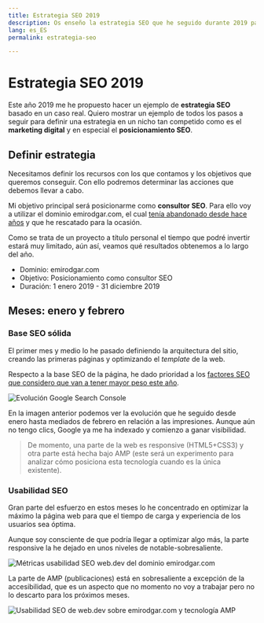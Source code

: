 ```yaml
---
title: Estrategia SEO 2019
description: Os enseño la estrategia SEO que he seguido durante 2019 para posicionarme
lang: es_ES
permalink: estrategia-seo

---
```


# Estrategia SEO 2019

Este año 2019 me he propuesto hacer un ejemplo de **estrategia SEO** basado en un caso real. Quiero mostrar un ejemplo de todos los pasos a seguir para definir una estrategia en un nicho tan competido como es el **marketing digital** y en especial el **posicionamiento SEO**.

## Definir estrategia

Necesitamos definir los recursos con los que contamos y los objetivos que queremos conseguir. Con ello podremos determinar las acciones que debemos llevar a cabo.

Mi objetivo principal será posicionarme como **consultor SEO**. Para ello voy a utilizar  el dominio emirodgar.com, el cual [tenía abandonado desde hace años](https://twitter.com/Emirodgar/status/1095273190971113473) y que he rescatado para la ocasión.

 Como se trata de un proyecto a título personal el tiempo que podré invertir estará muy limitado, aún así, veamos qué resultados obtenemos a lo largo del año.

- Dominio: emirodgar.com
- Objetivo: Posicionamiento como consultor SEO
- Duración: 1 enero 2019 - 31 diciembre 2019

## Meses: enero y febrero

### Base SEO sólida

El primer mes y medio lo he pasado definiendo la arquitectura del sitio, creando las primeras páginas y optimizando el *template* de la web.

Respecto a la base SEO de la página, he dado prioridad a los [factores SEO que considero que van a tener mayor peso este año](factores-seo). 


![Evolución Google Search Console](https://i.imgur.com/MVStSCU.png)

En la imagen anterior podemos ver la evolución que he seguido desde enero hasta mediados de febrero en relación a las impresiones. Aunque aún no tengo clics, Google ya me ha indexado y comienzo a ganar visibilidad.

> De momento, una parte de la web es responsive (HTML5+CSS3) y otra parte está hecha bajo AMP (este será un experimento para analizar cómo posiciona esta tecnología cuando es la única existente).

### Usabilidad SEO

Gran parte del esfuerzo en estos meses lo he concentrado en optimizar la máximo la página web para que el tiempo de carga y experiencia de los usuarios sea óptima.

Aunque soy consciente de que podría llegar a optimizar algo más, la parte responsive la he dejado en unos niveles de notable-sobresaliente.

![Métricas usabilidad SEO web.dev del dominio emirodgar.com](https://i.imgur.com/5sI2ybv.png)

La parte de AMP (publicaciones) está en sobresaliente a excepción de la accesibilidad, que es un aspecto que no momento no voy a trabajar pero no lo descarto para los próximos meses. 

![Usabilidad SEO de web.dev sobre emirodgar.com y tecnología AMP](https://i.imgur.com/tcDllgb.png)
<!--stackedit_data:
eyJoaXN0b3J5IjpbMzg0NDA5NDcyLC01MTgzNDgyMDIsLTE5OD
Q1NDczMzksLTU4MDAzNDg1NSwtMTY2NjU1NzY0MF19
-->